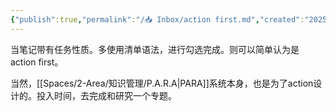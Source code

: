 ```yaml
---
{"publish":true,"permalink":"/📥 Inbox/action first.md","created":"2025-07-09","modified":"2025-07-09","published":"2025-07-09T16:02:04.089+08:00","cssclasses":""}
---
```



当笔记带有任务性质。多使用清单语法，进行勾选完成。则可以简单认为是 action first。

当然，[[Spaces/2-Area/知识管理/P.A.R.A\|PARA]]系统本身，也是为了action设计的。投入时间，去完成和研究一个专题。
